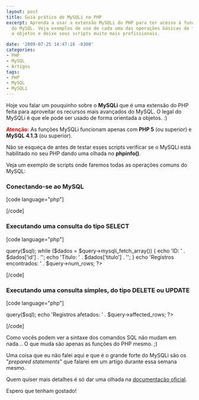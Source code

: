 ```yaml
---
layout: post
title: Guia prático de MySQLi no PHP
excerpt: Aprenda a usar a extensão MySQLi do PHP para ter acesso á funções avançadas
  do MySQL. Veja exemplos de uso de cada uma das operações básicas de fomra orientada
  a objetos e deixe seus scripts muito mais profissionais.

date: '2009-07-25 14:47:16 -0300'
categories:
- PHP
- MySQL
- Artigos
tags:
- PHP
- MySQL
- MySQLi
---
```

Hoje vou falar um pouquinho sobre o <strong>MySQLi</strong> que é uma extensão do PHP feita para aproveitar os recursos mais avançados do MySQL. O legal do MySQLi é que ele pode ser usado de forma orientada a objetos. :)

<strong style="color: red">Atenção:</strong> As funções MySQLi funcionam apenas com <strong>PHP 5</strong> (ou superior) e <strong>MySQL 4.1.3</strong> (ou superior).

Não se esqueça de antes de testar esses scripts verificar se o MySQLi está habilitado no seu PHP dando uma olhada no <strong>phpinfo()</strong>.

Veja um exemplo de scripts onde faremos todas as operações comuns do MySQL:

<h3>Conectando-se ao MySQL</h3>

[code language="php"]
<?php

$servidor = 'localhost';
$usuario = 'root';
$senha = '';
$banco = 'mydb';

// Conecta-se ao banco de dados MySQL
$mysqli = new mysqli($servidor, $usuario, $senha, $banco);

// Caso algo tenha dado errado, exibe uma mensagem de erro
if (mysqli_connect_errno()) trigger_error(mysqli_connect_error());

?>
[/code]



<h3>Executando uma consulta do tipo SELECT</h3>

[code language="php"]
<?php

// Aqui você se conecta ao banco
$mysqli = new mysqli('localhost', 'root', '', 'mydb');

// Executa uma consulta que pega cinco notícias
$sql = "SELECT `id`, `titulo` FROM `noticias` LIMIT 5";
$query = $mysqli->query($sql);
while ($dados = $query->mysqli_fetch_array()) {
	echo 'ID: ' . $dados['id'] . '';
	echo 'Título: ' . $dados['titulo'] . '';
}
echo 'Registros encontrados: ' . $query->num_rows;

?>
[/code]



<h3>Executando uma consulta simples, do tipo DELETE ou UPDATE</h3>

[code language="php"]
<?php

// Aqui você se conecta ao banco
$mysqli = new mysqli('localhost', 'root', '', 'mydb');

// Executa uma consulta que deleta uma notícia
$sql = "DELETE FROM FROM `noticias` WHERE `id` = 2";
$query = $mysqli->query($sql);
echo 'Registros afetados: ' . $query->affected_rows;

?>
[/code]

Como vocês podem ver a sintaxe dos comandos SQL não mudam em nada... O que muda são apenas as funções do PHP mesmo. ;)

Uma coisa que eu não falei aqui e que é o grande forte do MySQLi são os "<em>prepared statements</em>" que falarei em um artigo durante essa semana mesmo.

Quem quiser mais detalhes é só dar uma olhada na [documentação oficial](http://br2.php.net/manual/pt_BR/book.mysqli.php).

Espero que tenham gostado!

